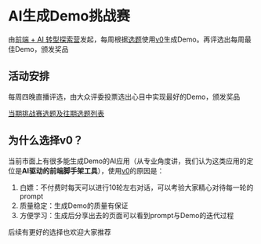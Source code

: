 # AI生成Demo挑战赛

由[前端 + AI 转型探索营](https://appjiz2zqrn2142.h5.xiaoeknow.com/p/course/column/p_673d5557e4b023c058a79b7d)发起，每周根据[选题](https://github.com/BetaSu/ai-demo-challenge/issues)使用[v0](https://v0.dev/)生成Demo。再评选出每周最佳Demo，颁发奖品

## 活动安排

每周四晚直播评选，由大众评委投票选出心目中实现最好的Demo，颁发奖品

[当期挑战赛选题及往期选题列表](https://github.com/BetaSu/ai-demo-challenge/issues)

## 为什么选择v0？

当前市面上有很多能生成Demo的AI应用（从专业角度讲，我们认为这类应用的定位是**AI驱动的前端脚手架工具**），使用[v0](https://v0.dev/)的原因是：

1. 白嫖：不付费时每天可以进行10轮左右对话，可以考验大家精心对待每一轮的prompt
2. 质量稳定：生成Demo的质量有保证
3. 方便学习：生成后分享出去的页面可以看到prompt与Demo的迭代过程

后续有更好的选择也欢迎大家推荐
